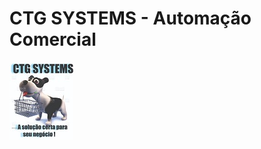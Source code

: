 # CTG SYSTEMS - Automação Comercial


![](https://github.com/GuiBarrosFACENS/ProjetoCTG/blob/main/logotipo.jpeg)


